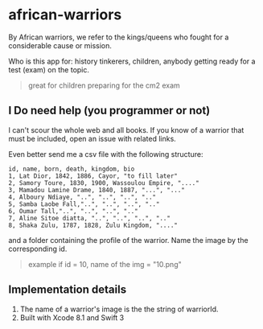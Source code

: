 # african-warriors

By African warriors, we refer to the kings/queens who fought for a considerable cause or mission.

Who is this app for: history tinkerers, children, anybody getting ready for a test (exam) on the topic.

> great for children preparing for the cm2 exam

## I Do need help (you programmer or not)

I can't scour the whole web and all books. If you know of a warrior that must be included, open an issue with related links.

Even better send me a csv file with the following structure:

```csv
id, name, born, death, kingdom, bio
1, Lat Dior, 1842, 1886, Cayor, "to fill later"
2, Samory Toure, 1830, 1900, Wassoulou Empire, "...."
3, Mamadou Lamine Drame, 1840, 1887, "...", "..."
4, Alboury Ndiaye, "..", "..", "..", ".."
5, Samba Laobe Fall,"..", "..", "..", ".."
6, Oumar Tall,"..", "..", "..", ".."
7, Aline Sitoe diatta, "..", "..", "..", ".."
8, Shaka Zulu, 1787, 1828, Zulu Kingdom, "...."
```

and a folder containing the profile of the warrior. Name the image by the corresponding id.

> example if id = 10, name of the img = "10.png"

## Implementation details

1. The name of a warrior's image is the the string of warriorId.
2. Built with Xcode 8.1 and Swift 3
